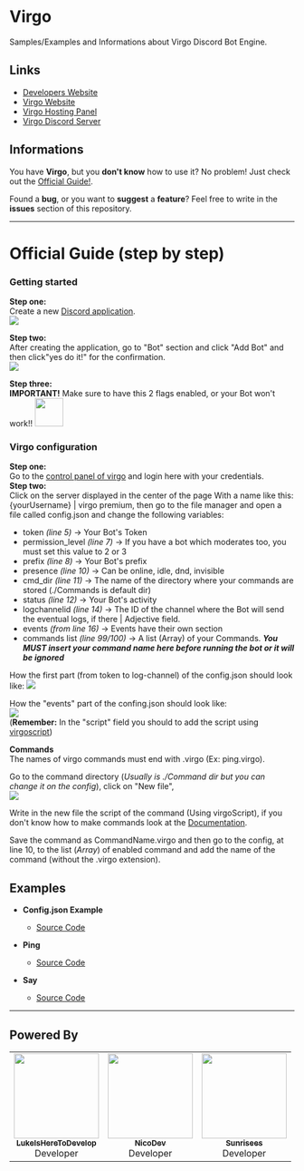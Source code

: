# Virgo
Samples/Examples and Informations about Virgo Discord Bot Engine.

## Links

- [Developers Website](https://uncoded.xyz)
- [Virgo Website](https://virgo.uncoded.xyz)
- [Virgo Hosting Panel](https://host.uncoded.xyz)
- [Virgo Discord Server](https://discord.gg/XZwseczDDy)

## Informations

You have **Virgo**, but you **don't know** how to use it?
No problem! Just check out the <a href="https://github.com/Uncoded-xyz/Virgo/blob/main/README.md#official-guide-step-by-step" target="blank" >Official Guide!</a>.

Found a **bug**, or you want to **suggest** a **feature**?
Feel free to write in the **issues** section of this repository.

---

# Official Guide (step by step)
### Getting started
**Step one:**\
 Create a new [Discord application](https://discord.com/developers/applications).\
 <img src="https://cdn.discordapp.com/attachments/732173712400318464/812637588036780032/unknown.png">
 
 **Step two:**\
After creating the application, go to "Bot" section and click "Add Bot" and then click"yes do it!" for the confirmation.\
<img src="https://cdn.discordapp.com/attachments/732173712400318464/812641062585106442/unknown.png">

 **Step three:**\
 **IMPORTANT!** Make sure to have this 2 flags enabled, or your Bot won't work!!
 <img src="https://virgo.uncoded.xyz/docs/assets/please.png" style="width: 50px;">
 
### Virgo configuration
**Step one:**\
Go to the [control panel of virgo](https://host.uncoded.xyz) and login here with your credentials.\
**Step two:**\
Click on the server displayed in the center of the page With a name like this: {yourUsername} | virgo premium, then go to the file manager and open a file called config.json and change the following variables:
* token *(line 5)* -> Your Bot's Token
* permission_level *(line 7)* -> If you have a bot which moderates too, you must set this value to 2 or 3
* prefix *(line 8)* -> Your Bot's prefix
* presence *(line 10)* -> Can be online, idle, dnd, invisible
* cmd_dir *(line 11)* -> The name of the directory where your commands are stored (./Commands is default dir)
* status *(line 12)* -> Your Bot's activity
* logchannelid *(line 14)* -> The ID of the channel where the Bot will send the eventual logs, if there | Adjective field.
* events *(from line 16)* -> Events have their own section
* commands list *(line 99/100)* -> A list (Array) of your Commands. ***You MUST insert your command name here before running the bot or it will be ignored***


How the first part (from token to log-channel) of the config.json should look like:
<img src="https://cdn.discordapp.com/attachments/732173712400318464/812967499662491679/unknown.png">

How the "events" part of the confing.json should look like:\
<img src="https://cdn.discordapp.com/attachments/732173712400318464/812678881369784320/unknown.png">\
(**Remember:** In the "script" field you should to add the script using [virgoscript](https://virgo.uncoded.xyz/docs/#/?id=virgoscript))

**Commands**\
The names of virgo commands must end with .virgo (Ex: ping.virgo).

Go to the command directory (*Usually is ./Command dir but you can change it on the config*), click on "New file",\
<img src="https://cdn.discordapp.com/attachments/732173712400318464/812738002476335134/unknown.png">

Write in the new file the script of the command (Using virgoScript), if you don't know how to make commands look at the [Documentation](https://virgo.uncoded.xyz/docs/#/?id=file-structure).

Save the command as CommandName.virgo and then go to the config, at line 10, to the list (*Array*) of enabled command and add the name of the command (without the .virgo extension).

## Examples

- **Config.json Example**
  - [Source Code](https://github.com/Uncoded-xyz/Virgo/blob/main/config.example.json)


- **Ping**
  - [Source Code](https://github.com/Uncoded-xyz/Virgo/blob/main/Commands/ping.json)

- **Say**
  - [Source Code](https://github.com/Uncoded-xyz/Virgo/blob/main/Commands/say.json)

---

## Powered By


<table>
  <tr>
    <td align="center"><a href="https://github.com/LukeIsHereToDevelop"><img src="https://avatars1.githubusercontent.com/u/43251906?s=460&amp;u=fb5301bcf802af820f5c1274fa870e0cee257366&amp;v=4" width="150px;" alt=""/><br /><sub><b>LukeIsHereToDevelop</b></sub></a><br /><a title="Developer">Developer</a></td>
    <td align="center"><a href="https://github.com"><img src="https://cdn.discordapp.com/avatars/397770061705773059/0abdebcdf44c2bff145783c6fcaad3b9.png" width="150px;" alt=""/><br /><sub><b>NicoDev</b></sub></a><br /><a title="Developer">Developer</a></td>
    <td align="center"><a href="https://github.com"><img src="https://en.meming.world/images/en/thumb/b/b9/Cursed_Cat.jpg/300px-Cursed_Cat.jpg" width="150px;" alt=""/><br /><sub><b>Sunrisees</b></sub></a><br /><a title="Developer">Developer</a></td>
    </tr>   
</table>


